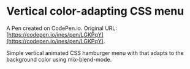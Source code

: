 # Vertical color-adapting CSS menu

A Pen created on CodePen.io. Original URL: [https://codepen.io/ines/pen/LGKPqY](https://codepen.io/ines/pen/LGKPqY).

Simple vertical animated CSS hamburger menu with that adapts to the background color using mix-blend-mode.